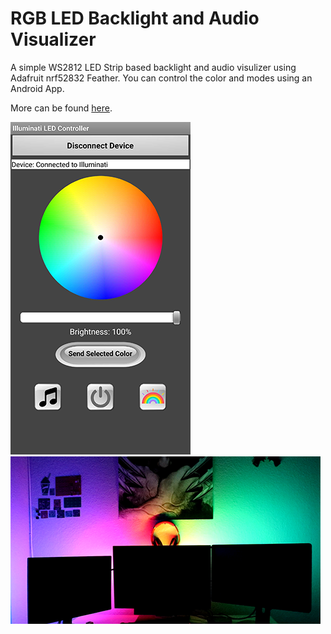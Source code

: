 # RGB LED Backlight and Audio Visualizer

A simple WS2812 LED Strip based backlight and audio visulizer using Adafruit nrf52832 Feather. You can control the color and modes using an Android App. 

More can be found [here](https://mirzafahad.github.io/2020-07-13-audio-visualizer/).

![model block diagram](/image/app.png)
![model block diagram](/image/demo.png)